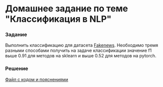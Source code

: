 # Домашнее задание по теме "Классификация в NLP"

### Задание
Выполнить классификацию для датасета [Fakenews](/Projects/08_Natural_language_processing/02_Classification_in_NLP/constraint_train.csv). Необходимо тремя разными способами получить на задаче классификации значение f1 выше 0.91 для методов на sklearn и выше 0.52 для методов на pytorch.

### Решение
[Файл с кодом и пояснениями](/Projects/08_Natural_language_processing/02_Classification_in_NLP/Solution.ipynb)
